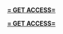 **[= GET ACCESS=](https://www.google.com/url?q=https%3A%2F%2Fappbitly.com%2FcBJgo)**


**[= GET ACCESS=](https://www.google.com/url?q=https%3A%2F%2Fappbitly.com%2FcBJgo)**
